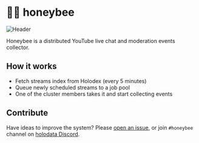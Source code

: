 # 🍯🐝 honeybee

![Header](https://raw.githubusercontent.com/uetchy/honeybee/master/.github/header2.png)

Honeybee is a distributed YouTube live chat and moderation events collector.

## How it works

- Fetch streams index from Holodex (every 5 minutes)
- Queue newly scheduled streams to a job pool
- One of the cluster members takes it and start collecting events

## Contribute

Have ideas to improve the system? Please [open an issue](https://github.com/holodata/honeybee/issues), or join `#honeybee` channel on [holodata Discord](https://holodata.org/discord).
